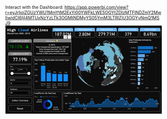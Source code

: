 Interact with the Dashboard: https://app.powerbi.com/view?r=eyJrIjoiZGUzYWU1MmYtM2ExYi00YWFkLWE5OGYtZDIzMTFlNDZmY2MwIiwidCI6IjI4MTUxNzYzLTk3OGMtNDMyYS05YmM3LTRlZjU3OGYyNmQ1MSJ9
![image alt](https://github.com/Arnab41/High-cloud-airlines-/blob/main/image.png)

